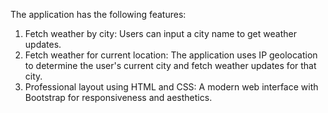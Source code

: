 The application has the following features:

1. Fetch weather by city: Users can input a city name to get weather updates.
2. Fetch weather for current location: The application uses IP geolocation to determine the user's current   city and fetch weather updates for that city.
3. Professional layout using HTML and CSS: A modern web interface with Bootstrap for responsiveness and aesthetics.